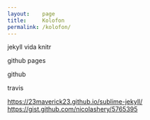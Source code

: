 ```yaml
---
layout:    page
title:     Kolofon
permalink: /kolofon/
---
```



jekyll
vida
knitr

github pages

github

travis

https://23maverick23.github.io/sublime-jekyll/
https://gist.github.com/nicolashery/5765395